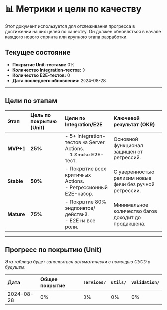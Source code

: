 # 📊 Метрики и цели по качеству

Этот документ используется для отслеживания прогресса в достижении наших целей по качеству. Он должен обновляться в начале каждого нового спринта или крупного этапа разработки.

## Текущее состояние

*   **Покрытие Unit-тестами:** 0%
*   **Количество Integration-тестов:** 0
*   **Количество E2E-тестов:** 0
*   **Дата последнего обновления:** 2024-08-28

---

## Цели по этапам

| Этап     | Цель по покрытию (Unit) | Цели по Integration/E2E                                | Ключевой результат (OKR)                                   |
| :------- | :---------------------- | :----------------------------------------------------- | :--------------------------------------------------------- |
| **MVP+1** | **25%**                 | - 5+ Integration-тестов на Server Actions.<br>- 1 Smoke E2E-тест. | Основной функционал защищен от регрессий.                  |
| **Stable** | **50%**                 | - Покрытие всех критичных Actions.<br>- Регрессионный E2E-набор. | С уверенностью релизим новые фичи без ручной регрессии.    |
| **Mature** | **75%**                 | - Покрытие 80% эндпоинтов/действий.<br>- E2E на все роли. | Минимальное количество багов доходит до продакшена.        |

---

## Прогресс по покрытию (Unit)

*Эта таблица будет заполняться автоматически с помощью CI/CD в будущем.*

| Дата       | Общее покрытие | `services/` | `utils/` | `validation/` |
| :--------- | :------------- | :---------- | :------- | :------------ |
| 2024-08-28 | 0%             | 0%          | 0%       | 0%            |

